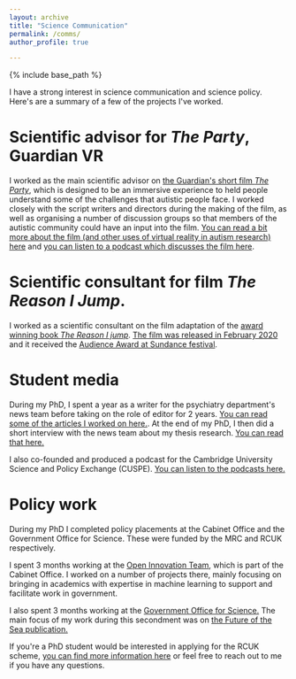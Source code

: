 ```yaml
---
layout: archive
title: "Science Communication"
permalink: /comms/
author_profile: true

---
```


{% include base_path %}

I have a strong interest in science communication and science policy. Here's are a summary of a few of the projects I've worked.

Scientific advisor for *The Party*, Guardian VR
======

I worked as the main scientific advisor on [the Guardian's short film *The Party*](https://www.theguardian.com/gnm-press-office/2017/oct/09/guardian-launches-the-party-a-virtual-experience-of-autism), which is designed to be an immersive experience to held people understand some of the challenges that autistic people face. I worked closely with the script writers and directors during the making of the film, as well as organising a number of discussion groups so that members of the autistic community could have an input into the film. [You can read a bit more about the film (and other uses of virtual reality in autism research) here](https://www.spectrumnews.org/features/deep-dive/virtual-reality-transforming-autism-studies/) and [you can listen to a podcast which discusses the film here](https://www.spectrumnews.org/features/multimedia/podcasts/spectrum-stories-seeing-autistic-persons-eyes/).

Scientific consultant for film *The Reason I Jump*.
======

I worked as a scientific consultant on the film adaptation of the [award winning book *The Reason I jump*](https://www.goodreads.com/book/show/16113737-the-reason-i-jump). [The film was released in February 2020](https://www.imdb.com/title/tt9098928/) and it received the [Audience Award at Sundance festival](https://www.sundance.org/projects/the-reason-i-jump).

Student media
======

During my PhD, I spent a year as a writer for the psychiatry department's news team before taking on the role of editor for 2 years. [You can read some of the articles I worked on here.](https://www.psychiatry.cam.ac.uk/blog/category/news/). At the end of my PhD, I then did a short interview with the news team about my thesis research. [You can read that here.](https://www.psychiatry.cam.ac.uk/blog/2019/03/11/congratulations-to-owen-parsons-for-completing-his-phd/)

I also co-founded and produced a podcast for the Cambridge University Science and Policy Exchange (CUSPE). [You can listen to the podcasts here.](http://www.cuspe.org/)

Policy work
======
During my PhD I completed policy placements at the Cabinet Office and the Government Office for Science. These were funded by the MRC and RCUK respectively.

I spent 3 months working at the [Open Innovation Team](https://openinnovation.blog.gov.uk/), which is part of the Cabinet Office. I worked on a number of projects there, mainly focusing on bringing in academics with expertise in machine learning to support and facilitate work in government.

I also spent 3 months working at the [Government Office for Science.](https://www.gov.uk/government/organisations/government-office-for-science) The main focus of my work during this secondment was on [the Future of the Sea publication.](https://www.gov.uk/government/publications/future-of-the-sea--2)

If you're a PhD student would be interested in applying for the RCUK scheme, [you can find more information here](https://www.ukri.org/skills/policy-internships-scheme/) or feel free to reach out to me if you have any questions.
